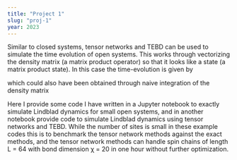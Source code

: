 ```yaml
---
title: "Project 1"
slug: "proj-1"
year: 2023
---
```


Similar to closed systems, tensor networks and TEBD can be used to simulate the time evolution of open systems. This works through vectorizing the density matrix (a matrix product operator) so that it looks like a state (a matrix product state). In this case the time-evolution is given by

which could also have been obtained through naive integration of the density matrix

Here I provide some code I have written in a Jupyter notebook to exactly simulate Lindblad dynamics for small open systems, and in another notebook provide code to simulate Lindblad dynamics using tensor networks and TEBD. While the number of sites is small in these example codes this is to benchmark the tensor network methods against the exact methods, and the tensor network methods can handle spin chains of length L = 64 with bond dimension χ = 20 in one hour without further optimization.